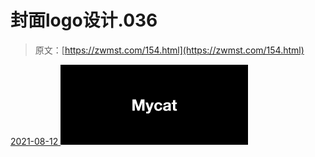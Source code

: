 <!--yml
category: 未分类
date: 0001-01-01 00:00:00
-->

# 封面logo设计.036

> 原文：[https://zwmst.com/154.html](https://zwmst.com/154.html)

   [ <time datetime="2021-08-12T09:21:33+08:00"> 2021-08-12 </time> ](https://zwmst.com/%e5%b0%81%e9%9d%a2logo%e8%ae%be%e8%ae%a1-036)  [![](img/927c4aa1829e303d2c99f60478b12471.png)](https://zwmst.com/wp-content/uploads/2021/08/1628731293-04db84054bfbbb9.jpeg)